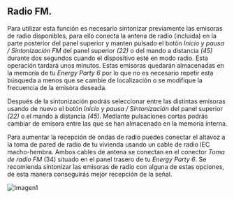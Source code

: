 ## Radio FM.

Para utilizar esta función es necesario sintonizar previamente las emisoras de radio disponibles, para ello conecta la antena de radio (incluida) en la parte posterior del panel superior y manten pulsado el botón *Inicio y pausa / Sintonización FM* del panel superior *(22)* o del mando a distancia *(45)* durante dos segundos cuando el dispositivo esté en modo radio. Esta operación tardará unos minutos. Estas emisoras quedarán almacenadas en la memoria de tu *Energy Party 6* por lo que no es necesario repetir esta búsqueda a menos que se cambie de localización o se modifique la frecuencia de la emisora deseada.

Después de la sintonización podrás seleccionar entre las distintas emisoras usando de nuevo el botón *Inicio y pausa / Sintonización* del panel superior *(22)* o el mando a distancia *(45)*. Mediante pulsaciones cortas podrás cambiar de emisora entre las que se han almacenado en la memoria interna.

Para aumentar la recepción de ondas de radio puedes conectar el altavoz a la toma de pared de radio de tu vivienda usando un cable de radio IEC macho-hembra. Ambos cables de antena se conectan en el conector *Toma de radio FM* (34) situado en el panel trasero de tu *Energy Party 6*. Se recomienda sintonizar las emisoras de radio con alguna de estas opciones, de esta manera conseguirás mejor recepción de la señal.

   ![Imagen1](http://static.energysistem.com/images/manuals/42360/59563b1c48efa.jpg)
   
